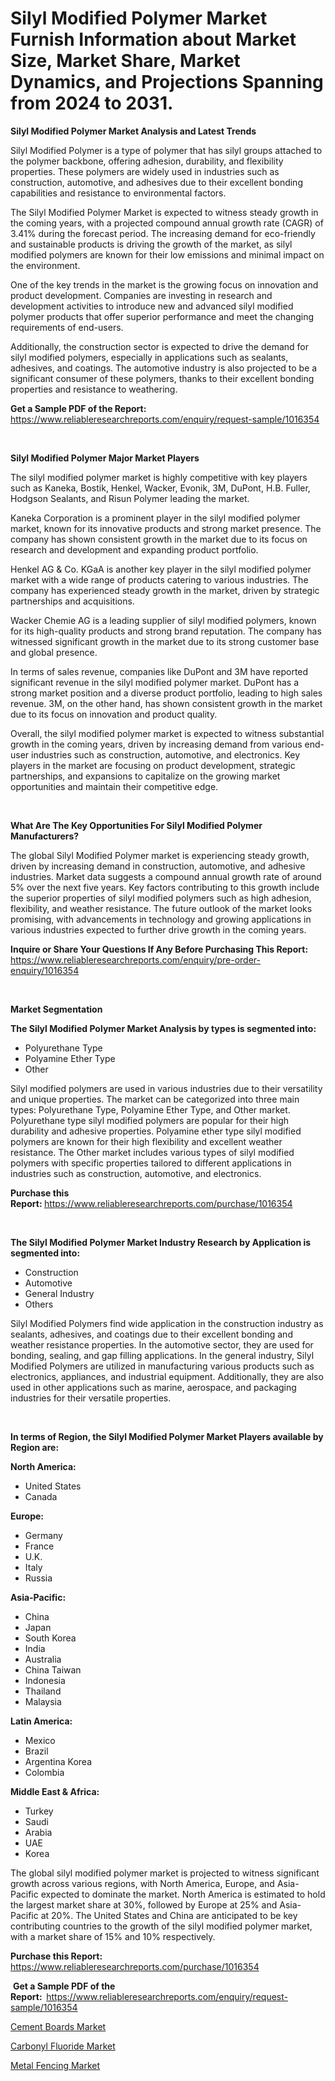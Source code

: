 <p><h1>Silyl Modified Polymer Market Furnish Information about Market Size, Market Share, Market Dynamics, and Projections Spanning from 2024 to 2031.</h1></p><p><strong>Silyl Modified Polymer Market Analysis and Latest Trends</strong></p>
<p><p>Silyl Modified Polymer is a type of polymer that has silyl groups attached to the polymer backbone, offering adhesion, durability, and flexibility properties. These polymers are widely used in industries such as construction, automotive, and adhesives due to their excellent bonding capabilities and resistance to environmental factors.</p><p>The Silyl Modified Polymer Market is expected to witness steady growth in the coming years, with a projected compound annual growth rate (CAGR) of 3.41% during the forecast period. The increasing demand for eco-friendly and sustainable products is driving the growth of the market, as silyl modified polymers are known for their low emissions and minimal impact on the environment.</p><p>One of the key trends in the market is the growing focus on innovation and product development. Companies are investing in research and development activities to introduce new and advanced silyl modified polymer products that offer superior performance and meet the changing requirements of end-users.</p><p>Additionally, the construction sector is expected to drive the demand for silyl modified polymers, especially in applications such as sealants, adhesives, and coatings. The automotive industry is also projected to be a significant consumer of these polymers, thanks to their excellent bonding properties and resistance to weathering.</p></p>
<p><strong>Get a Sample PDF of the Report:&nbsp;</strong> <a href="https://www.reliableresearchreports.com/enquiry/request-sample/1016354">https://www.reliableresearchreports.com/enquiry/request-sample/1016354</a></p>
<p>&nbsp;</p>
<p><strong>Silyl Modified Polymer Major Market Players</strong></p>
<p><p>The silyl modified polymer market is highly competitive with key players such as Kaneka, Bostik, Henkel, Wacker, Evonik, 3M, DuPont, H.B. Fuller, Hodgson Sealants, and Risun Polymer leading the market.</p><p>Kaneka Corporation is a prominent player in the silyl modified polymer market, known for its innovative products and strong market presence. The company has shown consistent growth in the market due to its focus on research and development and expanding product portfolio.</p><p>Henkel AG & Co. KGaA is another key player in the silyl modified polymer market with a wide range of products catering to various industries. The company has experienced steady growth in the market, driven by strategic partnerships and acquisitions.</p><p>Wacker Chemie AG is a leading supplier of silyl modified polymers, known for its high-quality products and strong brand reputation. The company has witnessed significant growth in the market due to its strong customer base and global presence.</p><p>In terms of sales revenue, companies like DuPont and 3M have reported significant revenue in the silyl modified polymer market. DuPont has a strong market position and a diverse product portfolio, leading to high sales revenue. 3M, on the other hand, has shown consistent growth in the market due to its focus on innovation and product quality.</p><p>Overall, the silyl modified polymer market is expected to witness substantial growth in the coming years, driven by increasing demand from various end-user industries such as construction, automotive, and electronics. Key players in the market are focusing on product development, strategic partnerships, and expansions to capitalize on the growing market opportunities and maintain their competitive edge.</p></p>
<p>&nbsp;</p>
<p><strong>What Are The Key Opportunities For Silyl Modified Polymer Manufacturers?</strong></p>
<p><p>The global Silyl Modified Polymer market is experiencing steady growth, driven by increasing demand in construction, automotive, and adhesive industries. Market data suggests a compound annual growth rate of around 5% over the next five years. Key factors contributing to this growth include the superior properties of silyl modified polymers such as high adhesion, flexibility, and weather resistance. The future outlook of the market looks promising, with advancements in technology and growing applications in various industries expected to further drive growth in the coming years.</p></p>
<p><strong>Inquire or Share Your Questions If Any Before Purchasing This Report:</strong> <a href="https://www.reliableresearchreports.com/enquiry/pre-order-enquiry/1016354">https://www.reliableresearchreports.com/enquiry/pre-order-enquiry/1016354</a></p>
<p>&nbsp;</p>
<p><strong>Market Segmentation</strong></p>
<p><strong>The Silyl Modified Polymer Market Analysis by types is segmented into:</strong></p>
<p><ul><li>Polyurethane Type</li><li>Polyamine Ether Type</li><li>Other</li></ul></p>
<p><p>Silyl modified polymers are used in various industries due to their versatility and unique properties. The market can be categorized into three main types: Polyurethane Type, Polyamine Ether Type, and Other market. Polyurethane type silyl modified polymers are popular for their high durability and adhesive properties. Polyamine ether type silyl modified polymers are known for their high flexibility and excellent weather resistance. The Other market includes various types of silyl modified polymers with specific properties tailored to different applications in industries such as construction, automotive, and electronics.</p></p>
<p><strong>Purchase this Report:&nbsp;</strong><a href="https://www.reliableresearchreports.com/purchase/1016354">https://www.reliableresearchreports.com/purchase/1016354</a></p>
<p>&nbsp;</p>
<p><strong>The Silyl Modified Polymer Market Industry Research by Application is segmented into:</strong></p>
<p><ul><li>Construction</li><li>Automotive</li><li>General Industry</li><li>Others</li></ul></p>
<p><p>Silyl Modified Polymers find wide application in the construction industry as sealants, adhesives, and coatings due to their excellent bonding and weather resistance properties. In the automotive sector, they are used for bonding, sealing, and gap filling applications. In the general industry, Silyl Modified Polymers are utilized in manufacturing various products such as electronics, appliances, and industrial equipment. Additionally, they are also used in other applications such as marine, aerospace, and packaging industries for their versatile properties.</p></p>
<p>&nbsp;</p>
<p><strong>In terms of Region, the Silyl Modified Polymer Market Players available by Region are:</strong></p>
<p>
    <p> <strong> North America: </strong>
        <ul>
            <li>United States</li>
            <li>Canada</li>
        </ul>
        </p> 
    <p> <strong> Europe: </strong>
        <ul>
            <li>Germany</li>
            <li>France</li>
            <li>U.K.</li>
            <li>Italy</li>
            <li>Russia</li>
        </ul>
        </p> 
    <p> <strong> Asia-Pacific: </strong>
        <ul>
            <li>China</li>
            <li>Japan</li>
            <li>South Korea</li>
            <li>India</li>
            <li>Australia</li>
            <li>China Taiwan</li>
            <li>Indonesia</li>
            <li>Thailand</li>
            <li>Malaysia</li>
        </ul>
        </p> 
    <p> <strong> Latin America: </strong>
        <ul>
            <li>Mexico</li>
            <li>Brazil</li>
            <li>Argentina Korea</li>
            <li>Colombia</li>
        </ul>
        </p> 
    <p> <strong> Middle East & Africa: </strong>
        <ul>
            <li>Turkey</li>
            <li>Saudi</li>
            <li>Arabia</li>
            <li>UAE</li>
            <li>Korea</li>
        </ul>
    </p>
    </p>
<p><p>The global silyl modified polymer market is projected to witness significant growth across various regions, with North America, Europe, and Asia-Pacific expected to dominate the market. North America is estimated to hold the largest market share at 30%, followed by Europe at 25% and Asia-Pacific at 20%. The United States and China are anticipated to be key contributing countries to the growth of the silyl modified polymer market, with a market share of 15% and 10% respectively.</p></p>
<p><strong>Purchase this Report: </strong><a href="https://www.reliableresearchreports.com/purchase/1016354">https://www.reliableresearchreports.com/purchase/1016354</a></p>
<p>&nbsp;<strong>Get a Sample PDF of the Report:&nbsp;&nbsp;</strong><a href="https://www.reliableresearchreports.com/enquiry/request-sample/1016354">https://www.reliableresearchreports.com/enquiry/request-sample/1016354</a></p>
<p><strong></strong></p>
<p><p><a href="https://github.com/changoleonlaverguenzanoexiste/Market-Research-Report-List-2/blob/main/cement-boards-market.md">Cement Boards Market</a></p><p><a href="https://github.com/danielneavesallisons03mba/Market-Research-Report-List-1/blob/main/carbonyl-fluoride-market.md">Carbonyl Fluoride Market</a></p><p><a href="https://github.com/dimitrishawkinswaynenp91rgz/Market-Research-Report-List-1/blob/main/metal-fencing-market.md">Metal Fencing Market</a></p></p>